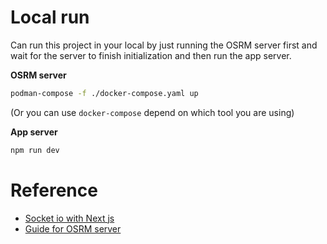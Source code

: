 # Local run

Can run this project in your local by just running the OSRM server first and wait for the server to finish initialization and then run the app server.

**OSRM server**
```bash
podman-compose -f ./docker-compose.yaml up
```
(Or you can use `docker-compose` depend on which tool you are using)

**App server**
```bash
npm run dev
```

# Reference
- [Socket io with Next js](https://socket.io/how-to/use-with-nextjs)
- [Guide for OSRM server](https://blog.afi.io/blog/introduction-to-osrm-setting-up-osrm-backend-using-docker/)


